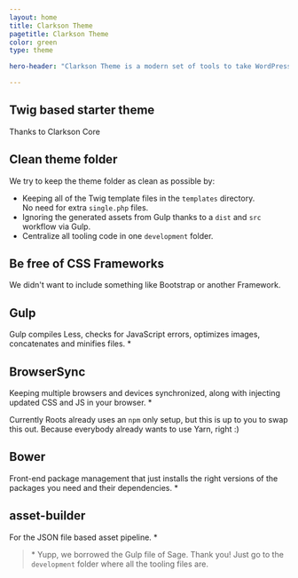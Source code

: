 ```yaml
---
layout: home
title: Clarkson Theme
pagetitle: Clarkson Theme
color: green
type: theme

hero-header: "Clarkson Theme is a modern set of tools to take WordPress theme development back to 21st century without losing touch with WordPress." 

---
```


## Twig based starter theme
Thanks to Clarkson Core

## Clean theme folder
We try to keep the theme folder as clean as possible by:  

- Keeping all of the Twig template files in the `templates` directory.  
No need for extra `single.php` files.  
- Ignoring the generated assets from Gulp thanks to a `dist` and `src` workflow via Gulp.  
- Centralize all tooling code in one `development` folder.

## Be free of CSS Frameworks
We didn't want to include something like Bootstrap or another Framework.
 
## Gulp
Gulp compiles Less, checks for JavaScript errors, optimizes images, concatenates and minifies files. *


## BrowserSync
Keeping multiple browsers and devices synchronized, along with injecting updated CSS and JS in your browser. *
      
Currently Roots already uses an `npm` only setup, but this is  up to you to swap this out. Because everybody already wants to use Yarn, right :)

## Bower
Front-end package management that just installs the right versions of the packages you need and their dependencies. *

## asset-builder
For the JSON file based asset pipeline. *

  

> \* Yupp, we borrowed the Gulp file of Sage. Thank you! Just go to the `development` folder where all the tooling files are.